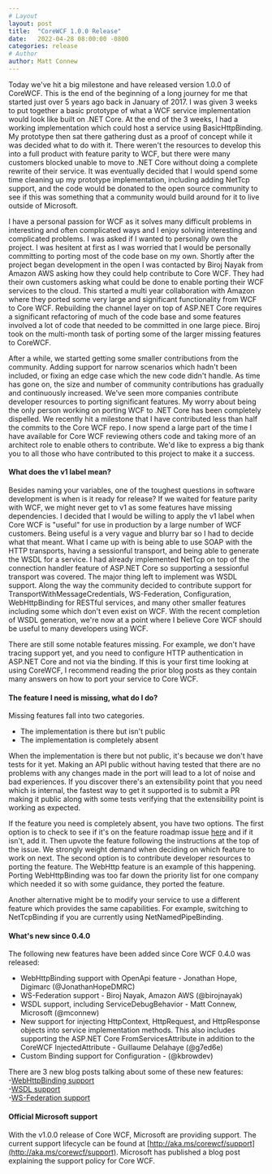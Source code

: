 ```yaml
---
# Layout
layout: post
title:  "CoreWCF 1.0.0 Release"
date:   2022-04-28 08:00:00 -0800
categories: release
# Author
author: Matt Connew
---
```

Today we've hit a big milestone and have released version 1.0.0 of CoreWCF. This is the end of the beginning of a long journey for me that started just over 5 years ago back in January of 2017. I was given 3 weeks to put together a basic prototype of what a WCF service implementation would look like built on .NET Core. At the end of the 3 weeks, I had a working implementation which could host a service using BasicHttpBinding. My prototype then sat there gathering dust as a proof of concept while it was decided what to do with it. There weren't the resources to develop this into a full product with feature parity to WCF, but there were many customers blocked unable to move to .NET Core without doing a complete rewrite of their service. It was eventually decided that I would spend some time cleaning up my prototype implementation, including adding NetTcp support, and the code would be donated to the open source community to see if this was something that a community would build around for it to live outside of Microsoft.  

I have a personal passion for WCF as it solves many difficult problems in interesting and often complicated ways and I enjoy solving interesting and complicated problems. I was asked if I wanted to personally own the project. I was hesitent at first as I was worried that I would be personally committing to porting most of the code base on my own. Shortly after the project began development in the open I was contacted by Biroj Nayak from Amazon AWS asking how they could help contribute to Core WCF. They had their own customers asking what could be done to enable porting their WCF services to the cloud. This started a multi year collaboration with Amazon where they ported some very large and significant functionality from WCF to Core WCF. Rebuilding the channel layer on top of ASP.NET Core requires a significant refactoring of much of the code base and some features involved a lot of code that needed to be committed in one large piece. Biroj took on the multi-month task of porting some of the larger missing features to CoreWCF.

After a while, we started getting some smaller contributions from the community. Adding support for narrow scenarios which hadn't been included, or fixing an edge case which the new code didn't handle. As time has gone on, the size and number of community contributions has gradually and continuously increased. We've seen more companies contribute developer resources to porting significant features. My worry about being the only person working on porting WCF to .NET Core has been completely dispelled. We recently hit a milestone that I have contributed less than half the commits to the Core WCF repo. I now spend a large part of the time I have available for Core WCF reviewing others code and taking more of an architect role to enable others to contribute. We'd like to express a big thank you to all those who have contributed to this project to make it a success.

#### What does the v1 label mean?
Besides naming your variables, one of the toughest questions in software development is when is it ready for release? If we waited for feature parity with WCF, we might never get to v1 as some features have missing dependencies. I decided that I would be willing to apply the v1 label when Core WCF is "useful" for use in production by a large number of WCF customers. Being useful is a very vague and blurry bar so I had to decide what that meant. What I came up with is being able to use SOAP with the HTTP transports, having a sessionful transport, and being able to generate the WSDL for a service. I had already implemented NetTcp on top of the connection handler feature of ASP.NET Core so supporting a sessionful transport was covered. The major thing left to implement was WSDL support. Along the way the community decided to contribute support for TransportWithMessageCredentials, WS-Federation, Configuration, WebHttpBinding for RESTful services, and many other smaller features including some which don't even exist on WCF. With the recent completion of WSDL generation, we're now at a point where I believe Core WCF should be useful to many developers using WCF.

There are still some notable features missing. For example, we don't have tracing support yet, and you need to configure HTTP authentication in ASP.NET Core and not via the binding. If this is your first time looking at using CoreWCF, I recommend reading the prior blog posts as they contain many answers on how to port your service to Core WCF.

#### The feature I need is missing, what do I do?
Missing features fall into two categories.
* The implementation is there but isn't public
* The implementation is completely absent

When the implementation is there but not public, it's because we don't have tests for it yet. Making an API public without having tested that there are no problems with any changes made in the port will lead to a lot of noise and bad experiences. If you discover there's an extensibility point that you need which is internal, the fastest way to get it supported is to submit a PR making it public along with some tests verifying that the extensibility point is working as expected.  

If the feature you need is completely absent, you have two options. The first option is to check to see if it's on the feature roadmap issue [here](https://github.com/CoreWCF/CoreWCF/issues/234) and if it isn't, add it. Then upvote the feature following the instructions at the top of the issue. We strongly weight demand when deciding on which feature to work on next. The second option is to contribute developer resources to porting the feature. The WebHttp feature is an example of this happening. Porting WebHttpBinding was too far down the priority list for one company which needed it so with some guidance, they ported the feature.  

Another alternative might be to modify your service to use a different feature which provides the same capabilities. For example, switching to NetTcpBinding if you are currently using NetNamedPipeBinding.

#### What's new since 0.4.0
The following new features have been added since Core WCF 0.4.0 was released:  
* WebHttpBinding support with OpenApi feature - Jonathan Hope, Digimarc (@JonathanHopeDMRC)
* WS-Federation support - Biroj Nayak, Amazon AWS (@birojnayak)
* WSDL support, including ServiceDebugBehavior - Matt Connew, Microsoft (@mconnew)
* New support for injecting HttpContext, HttpRequest, and HttpResponse objects into service implementation methods. This also includes supporting the ASP.NET Core FromServicesAttribute in addition to the CoreWCF InjectedAttribute - Guillaume Delahaye (@g7ed6e)
* Custom Binding support for Configuration - (@kbrowdev)

There are 3 new blog posts talking about some of these new features:  
-[WebHttpBinding support](https://corewcf.github.io/blog/2022/04/13/webhttp)  
-[WSDL support](https://corewcf.github.io/blog/2022/04/26/wsdl)  
-[WS-Federation support](https://corewcf.github.io/blog/2022/04/27/wsfed)  

#### Official Microsoft support
With the v1.0.0 release of Core WCF, Microsoft are providing support. The current support lifecycle can be found at [http://aka.ms/corewcf/support](http://aka.ms/corewcf/support). Microsoft has published a blog post explaining the support policy for Core WCF.
	